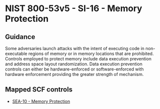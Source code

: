 # NIST 800-53v5 - SI-16 - Memory Protection
## Guidance
Some adversaries launch attacks with the intent of executing code in non-executable regions of memory or in memory locations that are prohibited. Controls employed to protect memory include data execution prevention and address space layout randomization. Data execution prevention controls can either be hardware-enforced or software-enforced with hardware enforcement providing the greater strength of mechanism.
## Mapped SCF controls
- [SEA-10 - Memory Protection](../scf/sea-10-memoryprotection.md)